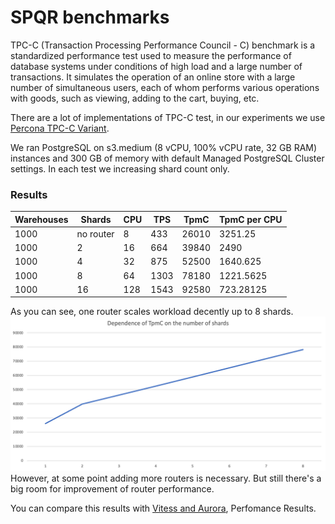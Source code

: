 # SPQR benchmarks

TPC-C (Transaction Processing Performance Council - C) benchmark is a standardized performance test used to measure the performance of database systems under conditions of high load and a large number of transactions. It simulates the operation of an online store with a large number of simultaneous users, each of whom performs various operations with goods, such as viewing, adding to the cart, buying, etc.

There are a lot of implementations of TPC-C test, in our experiments we use [Percona TPC-C Variant](https://github.com/Percona-Lab/sysbench-tpcc).

We ran PostgreSQL on s3.medium (8 vCPU, 100% vCPU rate, 32 GB RAM) instances and 300 GB of memory with default Managed PostgreSQL Cluster settings. In each test we increasing shard count only.

### Results

| Warehouses | Shards    | CPU | TPS  | TpmC  | TpmC per CPU |
| ---------- | --------- | --- | ---- | ----- | ------------ |
| 1000       | no router | 8   | 433  | 26010 | 3251.25      |
| 1000       | 2	       | 16  | 664  | 39840 | 2490         |
| 1000       | 4	       | 32  | 875  | 52500 | 1640.625     |
| 1000       | 8	       | 64  | 1303 | 78180 | 1221.5625    |
| 1000       | 16        | 128 | 1543 | 92580 | 723.28125    |

As you can see, one router scales workload decently up to 8 shards.
![TPC-C test results](tpcc.png)
However, at some point adding more routers is necessary. But still there's a big room for improvement of router performance.

You can compare this results with [Vitess and Aurora](https://www.amazon.science/publications/amazon-aurora-on-avoiding-distributed-consensus-for-i-os-commits-and-membership-changes), Perfomance Results.